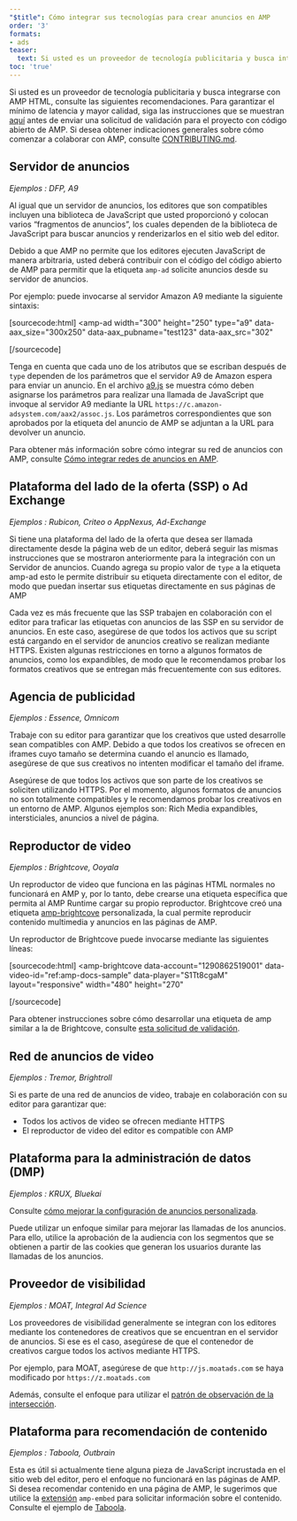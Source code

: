 ```yaml
---
"$title": Cómo integrar sus tecnologías para crear anuncios en AMP
order: '3'
formats:
- ads
teaser:
  text: Si usted es un proveedor de tecnología publicitaria y busca integrarse con AMP HTML, consulte las siguientes recomendaciones.
toc: 'true'
---
```


<!--
This file is imported from https://github.com/ampproject/amphtml/blob/master/ads/_integration-guide.md.
Please do not change this file.
If you have found a bug or an issue please
have a look and request a pull request there.
-->

Si usted es un proveedor de tecnología publicitaria y busca integrarse con AMP HTML, consulte las siguientes recomendaciones. Para garantizar el mínimo de latencia y mayor calidad, siga las instrucciones que se muestran [aquí](https://github.com/ampproject/amphtml/blob/master/ads/../3p/README.md#ads) antes de enviar una solicitud de validación para el proyecto con código abierto de AMP. Si desea obtener indicaciones generales sobre cómo comenzar a colaborar con AMP, consulte [CONTRIBUTING.md](https://github.com/ampproject/amphtml/blob/master/ads/../CONTRIBUTING.md).

## Servidor de anuncios <a name="ad-server"></a>

*Ejemplos : DFP, A9*

Al igual que un servidor de anuncios, los editores que son compatibles incluyen una biblioteca de JavaScript que usted proporcionó y colocan varios “fragmentos de anuncios”, los cuales dependen de la biblioteca de JavaScript para buscar anuncios y renderizarlos en el sitio web del editor.

Debido a que AMP no permite que los editores ejecuten JavaScript de manera arbitraria, usted deberá contribuir con el código del código abierto de AMP para permitir que la etiqueta `amp-ad` solicite anuncios desde su servidor de anuncios.

Por ejemplo: puede invocarse al servidor Amazon A9 mediante la siguiente sintaxis:

[sourcecode:html]
<amp-ad
  width="300"
  height="250"
  type="a9"
  data-aax_size="300x250"
  data-aax_pubname="test123"
  data-aax_src="302"
>
</amp-ad>
[/sourcecode]

Tenga en cuenta que cada uno de los atributos que se escriban después de `type` dependen de los parámetros que el servidor A9 de Amazon espera para enviar un anuncio. En el archivo [a9.js](https://github.com/ampproject/amphtml/blob/master/ads/./a9.js) se muestra cómo deben asignarse los parámetros para realizar una llamada de JavaScript que invoque al servidor A9 mediante la URL `https://c.amazon-adsystem.com/aax2/assoc.js`. Los parámetros correspondientes que son aprobados por la etiqueta del anuncio de AMP se adjuntan a la URL para devolver un anuncio.

Para obtener más información sobre cómo integrar su red de anuncios con AMP, consulte [Cómo integrar redes de anuncios en AMP](https://github.com/ampproject/amphtml/blob/master/ads/README.md).

## Plataforma del lado de la oferta (SSP) o Ad Exchange <a name="supply-side-platform-ssp-or-an-ad-exchange"></a>

*Ejemplos : Rubicon, Criteo o AppNexus, Ad-Exchange*

Si tiene una plataforma del lado de la oferta que desea ser llamada directamente desde la página web de un editor, deberá seguir las mismas instrucciones que se mostraron anteriormente para la integración con un Servidor de anuncios. Cuando agrega su propio valor de `type` a la etiqueta amp-ad esto le permite distribuir su etiqueta directamente con el editor, de modo que puedan insertar sus etiquetas directamente en sus páginas de AMP

Cada vez es más frecuente que las SSP trabajen en colaboración con el editor para traficar las etiquetas con anuncios de las SSP en su servidor de anuncios. En este caso, asegúrese de que todos los activos que su script está cargando en el servidor de anuncios creativo se realizan mediante HTTPS. Existen algunas restricciones en torno a algunos formatos de anuncios, como los expandibles, de modo que le recomendamos probar los formatos creativos que se entregan más frecuentemente con sus editores.

## Agencia de publicidad <a name="ad-agency"></a>

*Ejemplos : Essence, Omnicom*

Trabaje con su editor para garantizar que los creativos que usted desarrolle sean compatibles con AMP. Debido a que todos los creativos se ofrecen en iframes cuyo tamaño se determina cuando el anuncio es llamado, asegúrese de que sus creativos no intenten modificar el tamaño del iframe.

Asegúrese de que todos los activos que son parte de los creativos se soliciten utilizando HTTPS. Por el momento, algunos formatos de anuncios no son totalmente compatibles y le recomendamos probar los creativos en un entorno de AMP. Algunos ejemplos son: Rich Media expandibles, intersticiales, anuncios a nivel de página.

## Reproductor de video <a name="video-player"></a>

*Ejemplos : Brightcove, Ooyala*

Un reproductor de video que funciona en las páginas HTML normales no funcionará en AMP y, por lo tanto, debe crearse una etiqueta específica que permita al AMP Runtime cargar su propio reproductor. Brightcove creó una etiqueta [amp-brightcove](https://github.com/ampproject/amphtml/blob/master/extensions/amp-brightcove/amp-brightcove.md) personalizada, la cual permite reproducir contenido multimedia y anuncios en las páginas de AMP.

Un reproductor de Brightcove puede invocarse mediante las siguientes líneas:

[sourcecode:html]
<amp-brightcove
  data-account="1290862519001"
  data-video-id="ref:amp-docs-sample"
  data-player="S1Tt8cgaM"
  layout="responsive"
  width="480"
  height="270"
>
</amp-brightcove>
[/sourcecode]

Para obtener instrucciones sobre cómo desarrollar una etiqueta de amp similar a la de Brightcove, consulte [esta solicitud de validación](https://github.com/ampproject/amphtml/pull/1052).

## Red de anuncios de video <a name="video-ad-network"></a>

*Ejemplos : Tremor, Brightroll*

Si es parte de una red de anuncios de video, trabaje en colaboración con su editor para garantizar que:

- Todos los activos de video se ofrecen mediante HTTPS
- El reproductor de video del editor es compatible con AMP

## Plataforma para la administración de datos (DMP) <a name="data-management-platform-dmp"></a>

*Ejemplos : KRUX, Bluekai*

Consulte [cómo mejorar la configuración de anuncios personalizada](https://amp.dev/documentation/components/amp-ad#enhance-incoming-ad-configuration).

Puede utilizar un enfoque similar para mejorar las llamadas de los anuncios. Para ello, utilice la aprobación de la audiencia con los segmentos que se obtienen a partir de las cookies que generan los usuarios durante las llamadas de los anuncios.

## Proveedor de visibilidad <a name="viewability-provider"></a>

*Ejemplos : MOAT, Integral Ad Science*

Los proveedores de visibilidad generalmente se integran con los editores mediante los contenedores de creativos que se encuentran en el servidor de anuncios. Si ese es el caso, asegúrese de que el contenedor de creativos cargue todos los activos mediante HTTPS.

Por ejemplo, para MOAT, asegúrese de que `http://js.moatads.com` se haya modificado por `https://z.moatads.com`

Además, consulte el enfoque para utilizar el [patrón de observación de la intersección](https://github.com/ampproject/amphtml/blob/master/ads/README.md#ad-viewability).

## Plataforma para recomendación de contenido <a name="content-recommendation-platform"></a>

*Ejemplos : Taboola, Outbrain*

Esta es útil si actualmente tiene alguna pieza de JavaScript incrustada en el sitio web del editor, pero el enfoque no funcionará en las páginas de AMP. Si desea recomendar contenido en una página de AMP, le sugerimos que utilice la [extensión](https://amp.dev/documentation/components/amp-ad) `amp-embed` para solicitar información sobre el contenido. Consulte el ejemplo de [Taboola](https://github.com/ampproject/amphtml/blob/master/ads/taboola.md).
